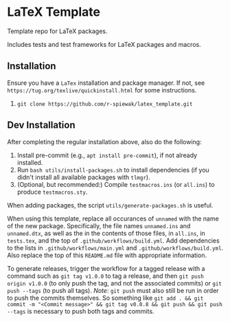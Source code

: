 # LaTeX Template

Template repo for LaTeX packages.

Includes tests and test frameworks for LaTeX packages and macros.

## Installation

Ensure you have a `LaTex` installation and package manager. If not, see `https://tug.org/texlive/quickinstall.html` for some instructions.

1. `git clone https://github.com/r-spiewak/latex_template.git`

## Dev Installation

After completing the regular installation above, also do the following:
1. Install pre-commit (e.g., `apt install pre-commit`), if not already installed.
2. Run `bash utils/install-packages.sh` to install dependencies (if you didn't install all available packages with `tlmgr`).
3. (Optional, but recommended:) Compile `testmacros.ins` (or `all.ins`) to produce `testmacros.sty`.

When adding packages, the script `utils/generate-packages.sh` is useful.

When using this template, replace all occurances of `unnamed` with the name of the new package. Specifically, the file names `unnamed.ins` and `unnamed.dtx`, as well as the in the contents of those files, in `all.ins`, in `tests.tex`, and the top of `.github/workflows/build.yml`. Add dependencies to the lists in `.github/workflows/main.yml` and `.github/workflows/build.yml`. Also replace the top of this `README.md` file with appropriate information.

To generate releases, trigger the workflow for a tagged release with a command such as
`git tag v1.0.0` to tag a release, and then 
`git push origin v1.0.0` (to only push the tag, and not the associated commits)
or `git push --tags` (to push all tags). *Note*: `git push` must also still be run in order to push the commits themselves. So something like `git add . && git commit -m "<Commit message>" && git tag v0.0.8 && git push && git push --tags` is necessary to push both tags and commits.
